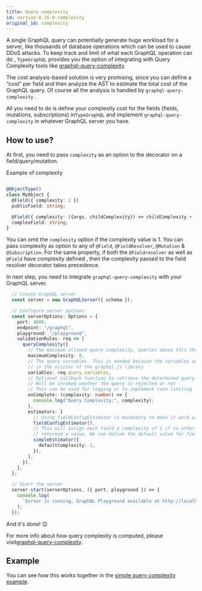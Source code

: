 ```yaml
---
title: Query complexity
id: version-0.16.0-complexity
original_id: complexity
---
```

A single GraphQL query can potentially generate huge workload for a server, like thousands of database operations which can be used to cause DDoS attacks. To keep track and limit of what each GraphQL operation can do , `TypeGraphQL` provides you the option of integrating with Query Complexity tools like  [graphql-query-complexity](https://github.com/ivome/graphql-query-complexity).


The cost analysis-based solution is very promising, since you can define a “cost” per field and then analyze the AST to estimate the total cost of the GraphQL query. Of course all the analysis is handled by `graphql-query-complexity` .

All you need to do is define your complexity cost for the fields (fields, mutations, subscriptions) in`TypeGraphQL` and implement `graphql-query-complexity` in whatever GraphQL server you have.

## How to use?
At first, you need to pass `complexity` as an option to the decorator on a field/query/mutation.

Example of complexity
```typescript

@ObjectType()
class MyObject {
  @Field({ complexity: 2 })
  publicField: string;

  @Field({ complexity: ({args, childComplexity}) => childComplexity + 1 })
  complexField: string;
}
```

You can omit the `complexity` option if the complexity value is 1. 
You can pass complexity as option to any of `@Field`, `@FieldResolver`, `@Mutation` & `@Subscription`. For the same property, if both the `@Fieldresolver` as well as `@Field` have complexity defined , then the complexity passed to the field resolver decorator takes precedence. 

In next step, you need to integrate `graphql-query-complexity` with your GraphQL server. 

```typescript
  // Create GraphQL server
  const server = new GraphQLServer({ schema });

  // Configure server options
  const serverOptions: Options = {
    port: 4000,
    endpoint: "/graphql",
    playground: "/playground",
    validationRules: req => [
      queryComplexity({
        // The maximum allowed query complexity, queries above this threshold will be rejected
        maximumComplexity: 8,
        // The query variables. This is needed because the variables are not available
        // in the visitor of the graphql-js library
        variables: req.query.variables,
        // Optional callback function to retrieve the determined query complexity
        // Will be invoked weather the query is rejected or not
        // This can be used for logging or to implement rate limiting
        onComplete: (complexity: number) => {
          console.log("Query Complexity:", complexity);
        },
        estimators: [
          // Using fieldConfigEstimator is mandatory to make it work with type-graphql
          fieldConfigEstimator(),
          // This will assign each field a complexity of 1 if no other estimator
          // returned a value. We can define the default value for field not explicitly annotated
          simpleEstimator({
            defaultComplexity: 1,
          }),
        ],
      }),
    ],
  };

  // Start the server
  server.start(serverOptions, ({ port, playground }) => {
    console.log(
      `Server is running, GraphQL Playground available at http://localhost:${port}${playground}`,
    );
  });
```

And it's done! 😉

For more info about how query complexity is computed, please visit[graphql-query-complexity](https://github.com/ivome/graphql-query-complexity).


## Example
You can see how this works together in the [simple query complexity example](https://github.com/MichalLytek/type-graphql/tree/master/examples/query-complexity).

